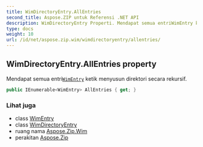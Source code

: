 ```yaml
---
title: WimDirectoryEntry.AllEntries
second_title: Aspose.ZIP untuk Referensi .NET API
description: WimDirectoryEntry Properti. Mendapat semua entriWimEntry ketik menyusun direktori secara rekursif.
type: docs
weight: 10
url: /id/net/aspose.zip.wim/wimdirectoryentry/allentries/
---
```

## WimDirectoryEntry.AllEntries property

Mendapat semua entri[`WimEntry`](../../wimentry/) ketik menyusun direktori secara rekursif.

```csharp
public IEnumerable<WimEntry> AllEntries { get; }
```

### Lihat juga

* class [WimEntry](../../wimentry/)
* class [WimDirectoryEntry](../)
* ruang nama [Aspose.Zip.Wim](../../wimdirectoryentry/)
* perakitan [Aspose.Zip](../../../)


